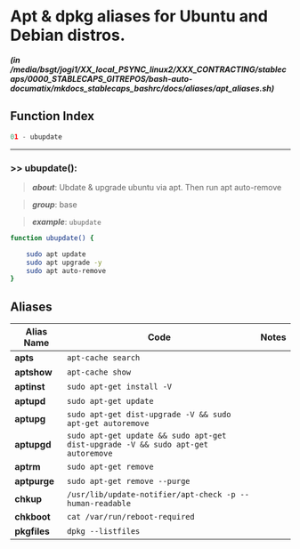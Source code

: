 
Apt & dpkg aliases for Ubuntu and Debian distros.
=================================================


***(in /media/bsgt/jogi1/XX_local_PSYNC_linux2/XXX_CONTRACTING/stablecaps/0000_STABLECAPS_GITREPOS/bash-auto-documatix/mkdocs_stablecaps_bashrc/docs/aliases/apt_aliases.sh)***
## Function Index


```python
01 - ubupdate
```

******
### >> ubupdate():


>***about***: Ubdate & upgrade ubuntu via apt. Then run apt auto-remove


>***group***: base


>***example***: `ubupdate`


```bash
function ubupdate() {

    sudo apt update
    sudo apt upgrade -y
    sudo apt auto-remove
}

```



## Aliases


| **Alias Name** | **Code** | **Notes** |
| ------------- | ------------- | ------------- |
| **apts** | `apt-cache search` | 
| **aptshow** | `apt-cache show` | 
| **aptinst** | `sudo apt-get install -V` | 
| **aptupd** | `sudo apt-get update` | 
| **aptupg** | `sudo apt-get dist-upgrade -V && sudo apt-get autoremove` | 
| **aptupgd** | `sudo apt-get update && sudo apt-get dist-upgrade -V && sudo apt-get autoremove` | 
| **aptrm** | `sudo apt-get remove` | 
| **aptpurge** | `sudo apt-get remove --purge` | 
| **chkup** | `/usr/lib/update-notifier/apt-check -p --human-readable` | 
| **chkboot** | `cat /var/run/reboot-required` | 
| **pkgfiles** | `dpkg --listfiles` | 
